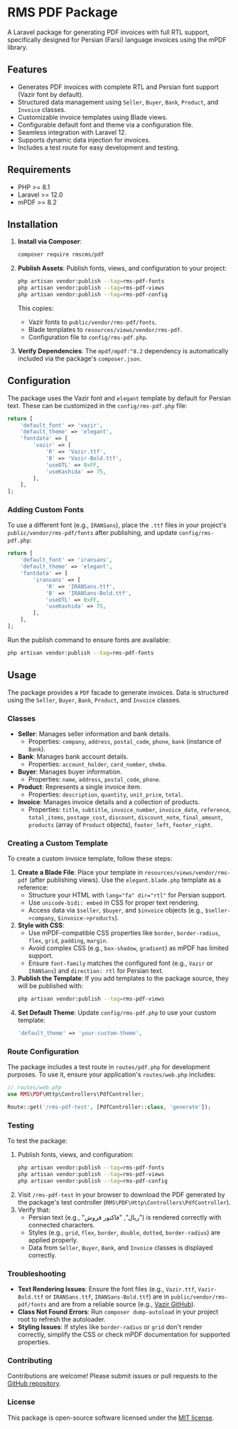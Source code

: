 # RMS PDF Package

A Laravel package for generating PDF invoices with full RTL support, specifically designed for Persian (Farsi) language invoices using the mPDF library.

## Features
- Generates PDF invoices with complete RTL and Persian font support (Vazir font by default).
- Structured data management using `Seller`, `Buyer`, `Bank`, `Product`, and `Invoice` classes.
- Customizable invoice templates using Blade views.
- Configurable default font and theme via a configuration file.
- Seamless integration with Laravel 12.
- Supports dynamic data injection for invoices.
- Includes a test route for easy development and testing.

## Requirements
- PHP >= 8.1
- Laravel >= 12.0
- mPDF >= 8.2

## Installation

1. **Install via Composer**:
   ```bash
   composer require rmscms/pdf
   ```

2. **Publish Assets**:
   Publish fonts, views, and configuration to your project:
   ```bash
   php artisan vendor:publish --tag=rms-pdf-fonts
   php artisan vendor:publish --tag=rms-pdf-views
   php artisan vendor:publish --tag=rms-pdf-config
   ```
   This copies:
   - Vazir fonts to `public/vendor/rms-pdf/fonts`.
   - Blade templates to `resources/views/vendor/rms-pdf`.
   - Configuration file to `config/rms-pdf.php`.

3. **Verify Dependencies**:
   The `mpdf/mpdf:^8.2` dependency is automatically included via the package's `composer.json`.

## Configuration

The package uses the Vazir font and `elegant` template by default for Persian text. These can be customized in the `config/rms-pdf.php` file:

```php
return [
    'default_font' => 'vazir',
    'default_theme' => 'elegant',
    'fontdata' => [
        'vazir' => [
            'R' => 'Vazir.ttf',
            'B' => 'Vazir-Bold.ttf',
            'useOTL' => 0xFF,
            'useKashida' => 75,
        ],
    ],
];
```

### Adding Custom Fonts
To use a different font (e.g., `IRANSans`), place the `.ttf` files in your project's `public/vendor/rms-pdf/fonts` after publishing, and update `config/rms-pdf.php`:

```php
return [
    'default_font' => 'iransans',
    'default_theme' => 'elegant',
    'fontdata' => [
        'iransans' => [
            'R' => 'IRANSans.ttf',
            'B' => 'IRANSans-Bold.ttf',
            'useOTL' => 0xFF,
            'useKashida' => 75,
        ],
    ],
];
```

Run the publish command to ensure fonts are available:
```bash
php artisan vendor:publish --tag=rms-pdf-fonts
```

## Usage

The package provides a `PDF` facade to generate invoices. Data is structured using the `Seller`, `Buyer`, `Bank`, `Product`, and `Invoice` classes.

### Classes
- **Seller**: Manages seller information and bank details.
  - Properties: `company`, `address`, `postal_code`, `phone`, `bank` (instance of `Bank`).
- **Bank**: Manages bank account details.
  - Properties: `account_holder`, `card_number`, `sheba`.
- **Buyer**: Manages buyer information.
  - Properties: `name`, `address`, `postal_code`, `phone`.
- **Product**: Represents a single invoice item.
  - Properties: `description`, `quantity`, `unit_price`, `total`.
- **Invoice**: Manages invoice details and a collection of products.
  - Properties: `title`, `subtitle`, `invoice_number`, `invoice_date`, `reference`, `total_items`, `postage_cost`, `discount`, `discount_note`, `final_amount`, `products` (array of `Product` objects), `footer_left`, `footer_right`.

### Creating a Custom Template
To create a custom invoice template, follow these steps:
1. **Create a Blade File**:
   Place your template in `resources/views/vendor/rms-pdf` (after publishing views). Use the `elegant.blade.php` template as a reference:
   - Structure your HTML with `lang="fa" dir="rtl"` for Persian support.
   - Use `unicode-bidi: embed` in CSS for proper text rendering.
   - Access data via `$seller`, `$buyer`, and `$invoice` objects (e.g., `$seller->company`, `$invoice->products`).
2. **Style with CSS**:
   - Use mPDF-compatible CSS properties like `border`, `border-radius`, `flex`, `grid`, `padding`, `margin`.
   - Avoid complex CSS (e.g., `box-shadow`, `gradient`) as mPDF has limited support.
   - Ensure `font-family` matches the configured font (e.g., `Vazir` or `IRANSans`) and `direction: rtl` for Persian text.
3. **Publish the Template**:
   If you add templates to the package source, they will be published with:
   ```bash
   php artisan vendor:publish --tag=rms-pdf-views
   ```
4. **Set Default Theme**:
   Update `config/rms-pdf.php` to use your custom template:
   ```php
   'default_theme' => 'your-custom-theme',
   ```

### Route Configuration
The package includes a test route in `routes/pdf.php` for development purposes. To use it, ensure your application's `routes/web.php` includes:
```php
// routes/web.php
use RMS\PDF\Http\Controllers\PdfController;

Route::get('/rms-pdf-test', [PdfController::class, 'generate']);
```

### Testing
To test the package:
1. Publish fonts, views, and configuration:
   ```bash
   php artisan vendor:publish --tag=rms-pdf-fonts
   php artisan vendor:publish --tag=rms-pdf-views
   php artisan vendor:publish --tag=rms-pdf-config
   ```
2. Visit `/rms-pdf-test` in your browser to download the PDF generated by the package's test controller (`RMS\PDF\Http\Controllers\PdfController`).
3. Verify that:
   - Persian text (e.g., "ریال", "فاکتور فروش") is rendered correctly with connected characters.
   - Styles (e.g., `grid`, `flex`, `border`, `double`, `dotted`, `border-radius`) are applied properly.
   - Data from `Seller`, `Buyer`, `Bank`, and `Invoice` classes is displayed correctly.

### Troubleshooting
- **Text Rendering Issues**: Ensure the font files (e.g., `Vazir.ttf`, `Vazir-Bold.ttf` or `IRANSans.ttf`, `IRANSans-Bold.ttf`) are in `public/vendor/rms-pdf/fonts` and are from a reliable source (e.g., [Vazir GitHub](https://github.com/rastikerdar/vazir-font/releases)).
- **Class Not Found Errors**: Run `composer dump-autoload` in your project root to refresh the autoloader.
- **Styling Issues**: If styles like `border-radius` or `grid` don't render correctly, simplify the CSS or check mPDF documentation for supported properties.

### Contributing
Contributions are welcome! Please submit issues or pull requests to the [GitHub repository](https://github.com/rmscms/pdf).

### License
This package is open-source software licensed under the [MIT license](https://opensource.org/licenses/MIT).
